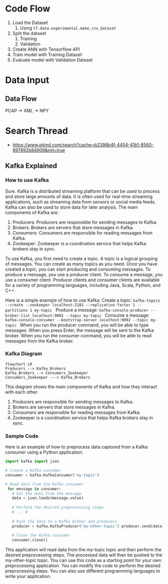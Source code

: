 # Code Flow
1. Load the Dataset
   1. Using `tf.data.experimental.make_csv_dataset`
2. Split the dataset 
   1. Training
   2. Validation
3. Create ANN with Tensorflow API
4. Train model with Training Dataset
5. Evaluate model with Validation Dataset 

# Data Input

## Data Flow

PCAP -> XML -> NPY

# Search Thread

- https://www.phind.com/search?cache=b2398b4f-4454-41b1-8560-897892b84909&init=true

## Kafka Explained

### How to use Kafka

Sure. Kafka is a distributed streaming platform that can be used to process and store large amounts of data. It is often used for real-time streaming applications, such as streaming data from sensors or social media feeds. Kafka can also be used to store data for later analysis.
The main components of Kafka are:
1. Producers: Producers are responsible for sending messages to Kafka.
2. Brokers: Brokers are servers that store messages in Kafka.
3. Consumers: Consumers are responsible for reading messages from Kafka.
4. Zookeeper: Zookeeper is a coordination service that helps Kafka brokers stay in sync.

To use Kafka, you first need to create a topic. A topic is a logical grouping of messages. You can create as many topics as you need.
Once you have created a topic, you can start producing and consuming messages. To produce a message, you use a producer client. To consume a message, you use a consumer client.
Producer clients and consumer clients are available for a variety of programming languages, including Java, Scala, Python, and C++.

Here is a simple example of how to use Kafka:
Create a topic: `kafka-topics --create --zookeeper localhost:2181 --replication-factor 1 --partitions 1 my-topic `
Produce a message: `kafka-console-producer --broker-list localhost:9092 --topic my-topic `
Consume a message: `kafka-console-consumer --bootstrap-server localhost:9092 --topic my-topic `
When you run the producer command, you will be able to type messages. When you press Enter, the message will be sent to the Kafka broker.
When you run the consumer command, you will be able to read messages from the Kafka broker.

### Kafka Diagram

```mermaid 
flowchart LR 
Producers --> Kafka_Brokers 
Kafka_Brokers --> Consumers_Zookeeper 
Consumers_Zookeeper ---> Kafka_Brokers
``` 
This diagram shows the main components of Kafka and how they interact with each other.
1. Producers are responsible for sending messages to Kafka.
2. Brokers are servers that store messages in Kafka.
3. Consumers are responsible for reading messages from Kafka.
4. Zookeeper is a coordination service that helps Kafka brokers stay in sync.

### Sample Code

Here is an example of how to preprocess data captured from a Kafka consumer using a Python application:
```Python
import kafka import json 

# Create a Kafka consumer 
consumer = kafka.KafkaConsumer('my-topic') 

# Read data from the Kafka consumer 
 for message in consumer: 
   # Get the data from the message 
   data = json.loads(message.value) 
   
   # Perform the desired preprocessing steps 
   # ... #
   
   # Push the data to a Kafka broker and producers 
   producer = kafka.KafkaProducer('my-other-topic') producer.send(data) 
   
   # Close the Kafka consumer 
   consumer.close() 
```
This application will read data from the my-topic topic and then perform the desired preprocessing steps. The processed data will then be pushed to the my-other-topic topic. You can use this code as a starting point for your own preprocessing application. You can modify the code to perform the desired preprocessing steps. You can also use different programming languages to write your application.
